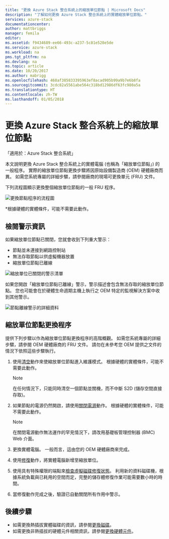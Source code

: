 ```yaml
---
title: "更換 Azure Stack 整合系統上的縮放單位節點 | Microsoft Docs"
description: "了解如何更換 Azure Stack 整合系統上的實體縮放單位節點。"
services: azure-stack
documentationcenter: 
author: mattbriggs
manager: femila
editor: 
ms.assetid: f9434689-ee66-493c-a237-5c81e528e5de
ms.service: azure-stack
ms.workload: na
pms.tgt_pltfrm: na
ms.devlang: na
ms.topic: article
ms.date: 10/20/2017
ms.author: mabrigg
ms.openlocfilehash: 468af385833395963ef8acad905b99a9b7e6b8fa
ms.sourcegitcommit: 3cdc82a5561abe564c318bd12986df63fc980a5a
ms.translationtype: HT
ms.contentlocale: zh-TW
ms.lasthandoff: 01/05/2018
---
```

# <a name="replace-a-scale-unit-node-on-an-azure-stack-integrated-system"></a>更換 Azure Stack 整合系統上的縮放單位節點

「適用於：Azure Stack 整合系統」

本文說明更換 Azure Stack 整合系統上的實體電腦 (也稱為「縮放單位節點」) 的一般程序。 實際的縮放單位節點更換步驟將因原始設備製造商 (OEM) 硬體廠商而異。 如需您系統專屬的詳細步驟，請參閱廠商的現場可更換單元 (FRU) 文件。

下列流程圖顯示更換整個縮放單位節點的一般 FRU 程序。

![更換節點程序的流程圖](media/azure-stack-replace-node/replacenodeflow.png)

*根據硬體的實體條件，可能不需要此動作。

## <a name="review-alert-information"></a>檢閱警示資訊

如果縮放單位節點已關閉，您就會收到下列重大警示：

- 節點並未連接到網路控制站
- 無法存取節點以供虛擬機器放置
- 縮放單位節點已離線

![縮放單位已關閉的警示清單](media/azure-stack-replace-node/nodedownalerts.png)

如果您開啟「縮放單位節點已離線」警示，警示描述會包含無法存取的縮放單位節點。 您也可能會在於硬體生命週期主機上執行之 OEM 特定的監視解決方案中收到其他警示。

![節點離線警示的詳細資料](media/azure-stack-replace-node/nodeoffline.png)

## <a name="scale-unit-node-replacement-process"></a>縮放單位節點更換程序

提供下列步驟以作為縮放單位節點更換程序的高階概觀。 如需您系統專屬的詳細步驟，請參閱 OEM 硬體廠商的 FRU 文件。 請勿在未參考您 OEM 提供之文件的情況下依照這些步驟執行。

1. 使用[清空](azure-stack-node-actions.md#scale-unit-node-actions)動作來使縮放單位節點進入維護模式。 根據硬體的實體條件，可能不需要此動作。

   > [!NOTE]
   > 在任何情況下，只能同時清空一個節點並關機，而不中斷 S2D (儲存空間直接存取)。

2. 如果節點的電源仍然開啟，請使用[關閉電源](azure-stack-node-actions.md#scale-unit-node-actions)動作。 根據硬體的實體條件，可能不需要此動作。
 
   > [!NOTE]
   > 在關閉電源動作無法運作的罕見情況下，請改用基礎板管理控制器 (BMC) Web 介面。

1. 更換實體電腦。 一般而言，這由您的 OEM 硬體廠商來完成。
2. 使用[修復](azure-stack-node-actions.md#scale-unit-node-actions)動作，將實體電腦新增至縮放單位。
3. 使用具有特殊權限的端點來[檢查虛擬磁碟修復狀態](azure-stack-replace-disk.md#check-the-status-of-virtual-disk-repair)。 利用新的資料磁碟機，根據系統負載與已耗用的空間而定，完整的儲存體修復作業可能需要數小時的時間。
4. 當修復動作完成之後，驗證已自動關閉所有作用中警示。

## <a name="next-steps"></a>後續步驟

- 如需更換熱插拔實體磁碟的資訊，請參閱[更換磁碟](azure-stack-replace-disk.md)。 
- 如需更換非熱插拔的硬體元件相關資訊，請參閱[更換硬體元件](azure-stack-replace-component.md)。
